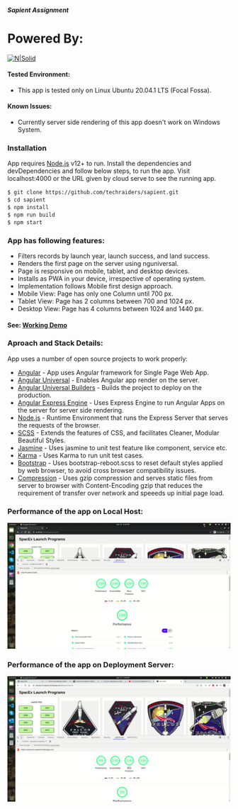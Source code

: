 ##### Sapient Assignment


# Powered By:
[![N|Solid](https://miro.medium.com/max/3200/1*F83F9d1ki3fG6LMG3AvIMg.png)](https://www.heroku.com/)
#### Tested Environment:
- This app is tested only on Linux Ubuntu 20.04.1 LTS (Focal Fossa).
#### Known Issues:
- Currently server side rendering of this app doesn't work on Windows System.

### Installation
App requires [Node.js](https://nodejs.org/) v12+ to run.
Install the dependencies and devDependencies and follow below steps, to run the app. Visit localhost:4000 or the URL given by cloud serve to see the running app.

```sh
$ git clone https://github.com/techraiders/sapient.git
$ cd sapient
$ npm install
$ npm run build
$ npm start
```

### App has following features:
  - Filters records by launch year, launch success, and land success.
  - Renders the first page on the server using nguniversal.
  - Page is responsive on mobile, tablet, and desktop devices.
  - Installs as PWA in your device, irrespective of operating system.
  - Implementation follows Mobile first design approach.
  - Mobile View: Page has only one Column until 700 px.
  - Tablet View: Page has 2 columns between 700 and 1024 px.
  - Desktop View: Page has 4 columns between 1024 and 1440 px.
  
#### See: [Working Demo](https://navneet-is-sapient.herokuapp.com/#/spacex-launch) 

### Aproach and Stack Details:

App uses a number of open source projects to work properly:

* [Angular](https://angular.io/) - App uses Angular framework for Single Page Web App.
* [Angular Universal](https://www.npmjs.com/package/nguniversal) - Enables Angular app render on the server.
* [Angular Universal Builders](https://www.npmjs.com/package/@nguniversal/builders) - Builds the project to deploy on the production.
* [Angular Express Engine](https://www.npmjs.com/package/@nguniversal/express-engine) - Uses Express Engine to run    Angular Apps on the server for server side rendering.
* [Node.js](https://nodejs.org/) - Runtime Environment that runs the Express Server that serves the requests of the browser.
* [SCSS](https://sass-lang.com/) - Extends the features of CSS, and facilitates Cleaner, Modular Beautiful Styles.
* [Jasmine](https://jasmine.github.io/) - Uses jasmine to unit test feature like component, service etc.
* [Karma](https://karma-runner.github.io/latest/index.html) - Uses Karma to run unit test cases.
* [Bootstrap](https://getbootstrap.com/) - Uses bootstrap-reboot.scss to reset default styles applied by web browser, to avoid cross browser compatibility issues.
* [Compression](https://www.npmjs.com/package/compression) - Uses gzip compression and serves static files from server to browser with Content-Encoding gzip that reduces the requirement of transfer over network and speeeds up initial page load.

### Performance of the app on Local Host:
![](src/assets/images/performance-localhost.png)

### Performance of the app on Deployment Server:
![](src/assets/images/performance-deployed.png)

